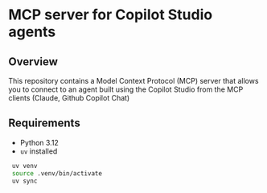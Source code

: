 # MCP server for Copilot Studio agents

## Overview

This repository contains a Model Context Protocol (MCP) server that allows you to connect to an agent built using the Copilot Studio from the MCP clients (Claude, Github Copilot Chat)

## Requirements
- Python 3.12
- `uv` installed

```sh
 uv venv
 source .venv/bin/activate
 uv sync
```
